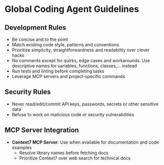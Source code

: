# Global Coding Agent Guidelines

## Development Rules
- Be concise and to the point
- Match existing code style, patterns and conventions
- Prioritize simplicity, straightforwardness and readability over clever hacks
- No comments except for quirks, edge cases and workarounds. Use descriptive names for variables, functions, classes,... instead
- Run tests and linting before completing tasks
- Leverage MCP servers and project-specific commands

## Security Rules
- Never read/edit/commit API keys, passwords, secrets or other sensitive data
- Refuse to work on malicious code or security vulnerabilities

## MCP Server Integration
- **Context7 MCP Server**: Use when available for documentation and code examples
  - Resolve library names before fetching docs
  - Prioritize Context7 over web search for technical docs
